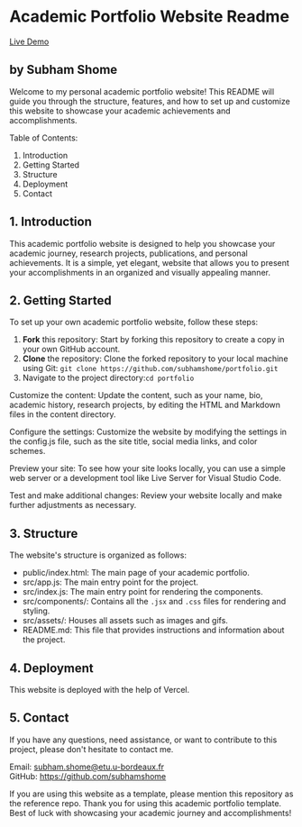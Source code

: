 # Academic Portfolio Website Readme

[Live Demo](https://portfolio-subham-shomes-projects.vercel.app/)

## by Subham Shome

Welcome to my personal academic portfolio website! This README will guide you through the structure, features, and how to set up and customize this website to showcase your academic achievements and accomplishments.

Table of Contents:

1. Introduction
2. Getting Started
3. Structure
4. Deployment
5. Contact

## 1. Introduction

This academic portfolio website is designed to help you showcase your academic journey, research projects, publications, and personal achievements. It is a simple, yet elegant, website that allows you to present your accomplishments in an organized and visually appealing manner.

## 2. Getting Started

To set up your own academic portfolio website, follow these steps:

1. **Fork** this repository: Start by forking this repository to create a copy in your own GitHub account.
2. **Clone** the repository: Clone the forked repository to your local machine using Git: `git clone https://github.com/subhamshome/portfolio.git`
3. Navigate to the project directory:`cd portfolio`

Customize the content: Update the content, such as your name, bio, academic history, research projects, by editing the HTML and Markdown files in the content directory.

Configure the settings: Customize the website by modifying the settings in the config.js file, such as the site title, social media links, and color schemes.

Preview your site: To see how your site looks locally, you can use a simple web server or a development tool like Live Server for Visual Studio Code.

Test and make additional changes: Review your website locally and make further adjustments as necessary.

## 3. Structure

The website's structure is organized as follows:

- public/index.html: The main page of your academic portfolio.
- src/app.js: The main entry point for the project.
- src/index.js: The main entry point for rendering the components.
- src/components/: Contains all the `.jsx` and `.css` files for rendering and styling.
- src/assets/: Houses all assets such as images and gifs.
- README.md: This file that provides instructions and information about the project.

## 4. Deployment

This website is deployed with the help of Vercel.

## 5. Contact

If you have any questions, need assistance, or want to contribute to this project, please don't hesitate to contact me.

Email: subham.shome@etu.u-bordeaux.fr<br />
GitHub: https://github.com/subhamshome<br />

If you are using this website as a template, please mention this repository as the reference repo.
Thank you for using this academic portfolio template. Best of luck with showcasing your academic journey and accomplishments!
